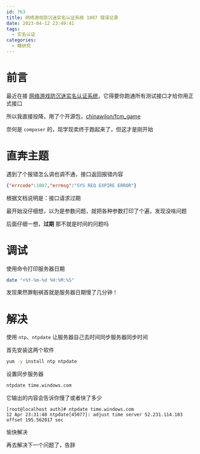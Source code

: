 ```yaml
---
id: 763
title: 网络游戏防沉迷实名认证系统 1007 错误记录
date: 2023-04-12 23:49:41
tags:
  - 实名认证
categories:
  - 瞎研究
---
```


# 前言

最近在接 [网络游戏防沉迷实名认证系统](https://wlc.nppa.gov.cn/fcm_company/index.html)，它得要你跑通所有测试接口才给你用正式接口

所以我直接投降，用了个开源包，[chinawilon/fcm_game](https://github.com/chinawilon/fcm_game)

奈何是 `composer` 的，现学现卖终于跑起来了，但这才是刚开始

# 直奔主题

遇到了个报错怎么调也调不通，接口返回报错内容

```json
{"errcode":1007,"errmsg":"SYS REQ EXPIRE ERROR"}
```

根据文档说明是：接口请求过期

最开始没仔细想，以为是参数问题，就把各种参数打印了个遍，发现没啥问题

后面仔细一想，**过期** 那不就是时间的问题吗

# 调试

使用命令打印服务器日期

```bash
date "+%Y-%m-%d %H:%M:%S"
```

发现果然罪魁祸首就是服务器日期慢了几分钟！

# 解决

使用 `ntp`、`ntpdate` 让服务器自己去时间同步服务器同步时间

首先安装这两个软件

```bash
yum -y install ntp ntpdate
```

设置同步服务器

```bash
ntpdate time.windows.com
```

它输出的内容会告诉你慢了或者快了多少

```
[root@localhost auth]# ntpdate time.windows.com
12 Apr 23:31:48 ntpdate[45077]: adjust time server 52.231.114.183 offset 195.562017 sec
```

愉快解决

再去解决下一个问题了，告辞

